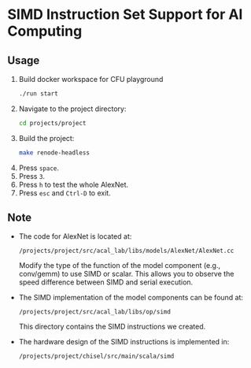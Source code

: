 #   SIMD Instruction Set Support for AI Computing

## Usage

1.  Build docker workspace for CFU playground
    ```sh
    ./run start
    ```
1. Navigate to the project directory:
    ```sh
    cd projects/project
    ```
2. Build the project:
    ```sh
    make renode-headless
    ```
3. Press `space`.
4. Press `3`.
5. Press `h` to test the whole AlexNet.
6. Press `esc` and `Ctrl-D` to exit.

## Note

- The code for AlexNet is located at:
    ```
    /projects/project/src/acal_lab/libs/models/AlexNet/AlexNet.cc
    ```
    
  Modify the type of the function of the model component (e.g., conv/gemm) to use SIMD or scalar. This allows you to observe the speed difference between SIMD and serial execution.


- The SIMD implementation of the model components can be found at:
    ```
    /projects/project/src/acal_lab/libs/op/simd
    ```
  This directory contains the SIMD instructions we created.

- The hardware design of the SIMD instructions is implemented in:
    ```
    /projects/project/chisel/src/main/scala/simd
    ```
